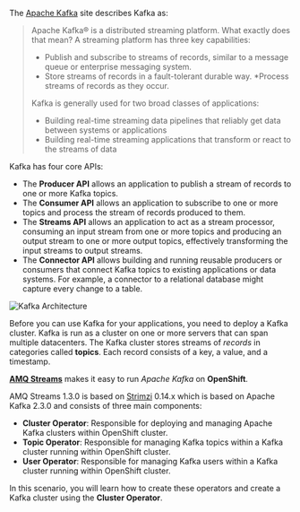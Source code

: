 The [Apache Kafka](https://kafka.apache.org/) site describes Kafka as:

> Apache Kafka® is a distributed streaming platform. What exactly does that mean?
> A streaming platform has three key capabilities:
>
> * Publish and subscribe to streams of records, similar to a message queue or enterprise messaging system.
> * Store streams of records in a fault-tolerant durable way.
> *Process streams of records as they occur.
>
> Kafka is generally used for two broad classes of applications:
>
> * Building real-time streaming data pipelines that reliably get data between systems or applications
> * Building real-time streaming applications that transform or react to the streams of data

Kafka has four core APIs:

* The __Producer API__ allows an application to publish a stream of records to one or more Kafka topics.
* The __Consumer API__ allows an application to subscribe to one or more topics and process the stream of records produced to them.
* The __Streams API__ allows an application to act as a stream processor, consuming an input stream from one or more topics and producing an output stream to one or more output topics, effectively transforming the input streams to output streams.
* The __Connector API__ allows building and running reusable producers or consumers that connect Kafka topics to existing applications or data systems. For example, a connector to a relational database might capture every change to a table.

![Kafka Architecture](/openshift/assets/middleware/middleware-amq-streams/kafka_apis.png)

Before you can use Kafka for your applications, you need to deploy a Kafka cluster. Kafka is run as a cluster on one or more servers that can span multiple datacenters. The Kafka cluster stores streams of _records_ in categories called __topics__. Each record consists of a key, a value, and a timestamp.

[__AMQ Streams__](https://www.redhat.com/en/resources/amq-streams-datasheet) makes it easy to run _Apache Kafka_ on __OpenShift__.

AMQ Streams 1.3.0 is based on [Strimzi](https://www.strimzi.io) 0.14.x which is based on Apache Kafka 2.3.0 and consists of three main components:

* __Cluster Operator__: Responsible for deploying and managing Apache Kafka clusters within OpenShift cluster.
* __Topic Operator__: Responsible for managing Kafka topics within a Kafka cluster running within OpenShift cluster.
* __User Operator__: Responsible for managing Kafka users within a Kafka cluster running within OpenShift cluster.

In this scenario, you will learn how to create these operators and create a Kafka cluster using the __Cluster Operator__.